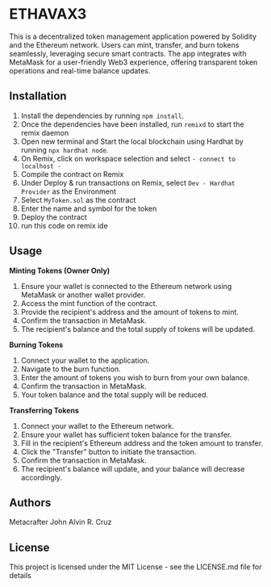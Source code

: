 # ETHAVAX3

This is a decentralized token management application powered by Solidity and the Ethereum network. Users can mint, transfer, and burn tokens seamlessly, leveraging secure smart contracts. The app integrates with MetaMask for a user-friendly Web3 experience, offering transparent token operations and real-time balance updates.

## Installation

1. Install the dependencies by running `npm install`.
2. Once the dependencies have been installed, run `remixd` to start the remix daemon
3. Open new terminal and Start the local blockchain using Hardhat by running `npx hardhat node`.
4. On Remix, click on workspace selection and select `- connect to localhost -`
5. Compile the contract on Remix
6. Under Deploy & run transactions on Remix, select `Dev - Hardhat Provider` as the Environment
7. Select `MyToken.sol` as the contract
8. Enter the name and symbol for the token
9. Deploy the contract
10. run this code on remix ide

## Usage

**Minting Tokens (Owner Only)**

1. Ensure your wallet is connected to the Ethereum network using MetaMask or another wallet provider.
2. Access the mint function of the contract.
3. Provide the recipient's address and the amount of tokens to mint.
4. Confirm the transaction in MetaMask.
5. The recipient's balance and the total supply of tokens will be updated.

**Burning Tokens**

1. Connect your wallet to the application.
2. Navigate to the burn function.
3. Enter the amount of tokens you wish to burn from your own balance.
4. Confirm the transaction in MetaMask.
5. Your token balance and the total supply will be reduced.

**Transferring Tokens**

1. Connect your wallet to the Ethereum network.
2. Ensure your wallet has sufficient token balance for the transfer.
3. Fill in the recipient's Ethereum address and the token amount to transfer.
4. Click the "Transfer" button to initiate the transaction.
5. Confirm the transaction in MetaMask.
6. The recipient's balance will update, and your balance will decrease accordingly.

## Authors

Metacrafter John Alvin R. Cruz

## License

This project is licensed under the MIT License - see the LICENSE.md file for details
